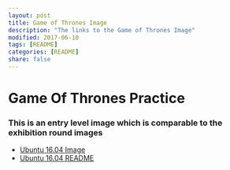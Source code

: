 ```yaml
---
layout: post
title: Game of Thrones Image
description: "The links to the Game of Thrones Image"
modified: 2017-06-10
tags: [README]
categories: [README]
share: false
---
```


# Game Of Thrones Practice

### This is an entry level image which is comparable to the exhibition round images

 - <a href="mailto:vinay@vhscyberpatriot.tech?subject=GOT Ubuntu Practice image&body=Hello Vinay, I found your site and was wondering if I could have access to the image. I am a {coach, student}, and would like to practice my skills!">Ubuntu 16.04 Image</a>
 - [Ubuntu 16.04 README](/ReadmeDump/GoTUbuntu14)
